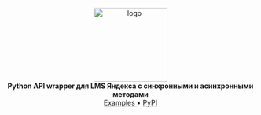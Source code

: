 <p align="center">
    <a href="https://github.com/rodion-gudz/PyYandexLMS">
        <img src="https://user-images.githubusercontent.com/67208948/170837642-d27a2d1c-8c18-443e-94c4-092904f705a7.png" alt="logo" height=150>
    </a>
    <br>
    <b>Python API wrapper для LMS Яндекса с синхронными и асинхронными методами</b>
    <br>
    <a href="https://github.com/rodion-gudz/PyYandexLMS/tree/master/examples">
        Examples
    </a>
    •
    <a href="https://pypi.org/project/PyYandexLMS/">
        PyPI
    </a>
</p>
